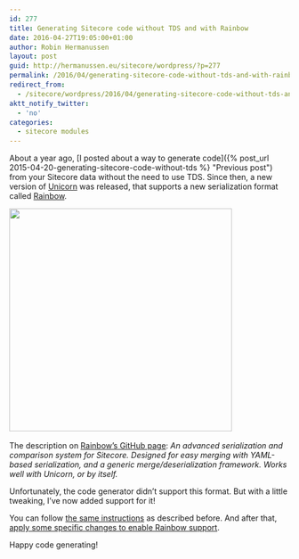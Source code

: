 ```yaml
---
id: 277
title: Generating Sitecore code without TDS and with Rainbow
date: 2016-04-27T19:05:00+01:00
author: Robin Hermanussen
layout: post
guid: http://hermanussen.eu/sitecore/wordpress/?p=277
permalink: /2016/04/generating-sitecore-code-without-tds-and-with-rainbow/
redirect_from:
  - /sitecore/wordpress/2016/04/generating-sitecore-code-without-tds-and-with-rainbow/
aktt_notify_twitter:
  - 'no'
categories:
  - sitecore modules
---
```

About a year ago, [I posted about a way to generate code]({% post_url 2015-04-20-generating-sitecore-code-without-tds %} "Previous post") from your Sitecore data without the need to use TDS. Since then, a new version of <a title="Unicorn" href="https://www.nuget.org/packages/Unicorn/">Unicorn</a> was released, that supports a new serialization format called <a title="Rainbow serialization format" href="https://www.nuget.org/packages/Rainbow">Rainbow</a>.

[<img class="aligncenter size-full wp-image-278" title="rainbow" src="/wp-content/uploads/2016/04/rainbow.jpg" alt="" width="400" height="400" srcset="/wp-content/uploads/2016/04/rainbow.jpg 400w, /wp-content/uploads/2016/04/rainbow-150x150.jpg 150w, /wp-content/uploads/2016/04/rainbow-300x300.jpg 300w" sizes="(max-width: 400px) 100vw, 400px" />](/wp-content/uploads/2016/04/rainbow.jpg)

The description on <a title="Rainbow on GitHub" href="https://github.com/kamsar/Rainbow">Rainbow&#8217;s GitHub page</a>: _An advanced serialization and comparison system for Sitecore. Designed for easy merging with YAML-based serialization, and a generic merge/deserialization framework. Works well with Unicorn, or by itself._

Unfortunately, the code generator didn&#8217;t support this format. But with a little tweaking, I&#8217;ve now added support for it!

You can follow <a title="Configure code generation for your project" href="https://github.com/hermanussen/sitecore.codegenerator#adding-code-generation-to-your-project">the same instructions</a> as described before. And after that, <a title="Specific changes for Rainbow support" href="https://github.com/hermanussen/sitecore.codegenerator#using-unicorns-rainbow-format">apply some specific changes to enable Rainbow support</a>.

Happy code generating!